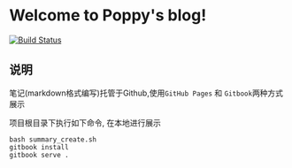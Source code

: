 # Welcome to Poppy's blog!

[![Build Status](https://travis-ci.org/LyonYang/blogs.svg?branch=master)](https://travis-ci.org/gm111115/study-notes)

## 说明

笔记(markdown格式编写)托管于Github,使用`GitHub Pages` 和 `Gitbook`两种方式展示

项目根目录下执行如下命令, 在本地进行展示

```shell
bash summary_create.sh
gitbook install
gitbook serve .
```


